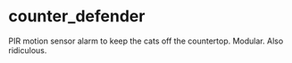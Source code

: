 counter_defender
================

PIR motion sensor alarm to keep the cats off the countertop. Modular. Also ridiculous.
